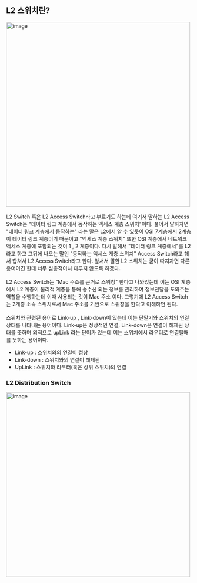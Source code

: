 ## L2 스위치란?
<img width="500" alt="image" src="https://github.com/mo2-Study-Group/StudyGroup/assets/107467750/20e13e81-be56-45eb-877b-9329cf08c8c3"><br/>
<br/>
L2 Switch 혹은 L2 Access Switch라고 부르기도 하는데 여기서 말하는 L2 Access Switch는 "데이터 링크 계층에서 동작하는 액세스 계층 스위치"이다. 풀어서 말하자면 "데이터 링크 계층에서 동작하는"
라는 말은 L2에서 알 수 있듯이 OSI 7계층에서 2계층이 데이터 링크 계층이기 때문이고 "액세스 계층 스위치" 또한 OSI 계층에서 네트워크 액세스 계층에 포함되는 것이 1 , 2 계층이다. 다시 말해서
"데이터 링크 계층에서"를 L2라고 하고 그뒤에 나오는 말인 "동작하는 액세스 계층 스위치" Access Switch라고 해서 합쳐서 L2 Access Switch라고 한다. 앞서서 말한 L2 스위치는 굳이 따지자면 
다른 용어이긴 한데 너무 심층적이니 다루지 않도록 하겠다.<br/>
<br/>
L2 Access Switch는 "Mac 주소를 근거로 스위칭" 한다고 나와있는데 이는 OSI 계층에서 L2 계층이 물리적 계층을 통해 송수신 되는 정보를 관리하여 정보전달을 도와주는 역할을 수행하는데 이때 사용되는
것이 Mac 주소 이다. 그렇기에 L2 Access Switch 는 2계층 소속 스위치로서 Mac 주소를 기반으로 스위칭을 한다고 이해하면 된다. <br/>
<br/>
스위치와 관련된 용어로 Link-up , Link-down이 있는데 이는 단말기와 스위치의 연결 상태를 나타내는 용어이다. Link-up은 정상적인 연결, Link-down은 연결이 해제된 상태를 뜻하며 외적으로 upLink
라는 단어가 있는데 이는 스위치에서 라우터로 연결될때를 뜻하는 용어이다.<br/>
- Link-up : 스위치와의 연결이 정상
- Link-down : 스위치와의 연결이 해제됨
- UpLink : 스위치와 라우터(혹은 상위 스위치)의 연결

### L2 Distribution Switch
<img width="500" alt="image" src="https://github.com/mo2-Study-Group/StudyGroup/assets/107467750/8147cf79-9ae9-41fa-9458-b3e5a3106be4"><br/>
<br/>


